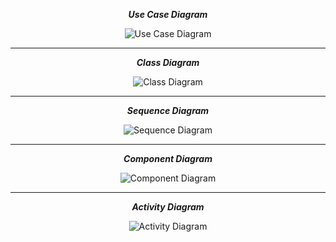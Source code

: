 <p align="center">
  <strong><em>Use Case Diagram</em></strong>
</p>

<p align="center">
  <img src="https://github.com/user-attachments/assets/91328533-b0c7-4097-8002-bd3f746d0b57" alt="Use Case Diagram" />
</p>

---

<p align="center">
  <strong><em>Class Diagram</em></strong>
</p>

<p align="center">
  <img src="https://github.com/user-attachments/assets/1fc32dc8-31d5-41c9-bac9-8950ca67a3a1" alt="Class Diagram" />
</p>

---

<p align="center">
  <strong><em>Sequence Diagram</em></strong>
</p>

<p align="center">
  <img src="https://github.com/user-attachments/assets/da453ef8-91f3-4c90-8dc5-3766a16a38ed" alt="Sequence Diagram" />
</p>

---

<p align="center">
  <strong><em>Component Diagram</em></strong>
</p>

<p align="center">
  <img src="https://github.com/user-attachments/assets/0245cd93-f984-4a7d-b48b-0e8eadd6801e" alt="Component Diagram" />
</p>

---

<p align="center">
  <strong><em>Activity Diagram</em></strong>
</p>

<p align="center">
  <img src="https://github.com/user-attachments/assets/66b2136e-83f1-4b3e-acc2-57e132c257d3" alt="Activity Diagram" />
</p>
